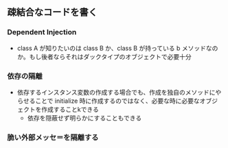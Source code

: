 ## 疎結合なコードを書く
### Dependent Injection
- class A が知りたいのは class B か、class B が持っている b メソッドなのか。もし後者ならそれはダックタイプのオブジェクトで必要十分 
### 依存の隔離
- 依存するインスタンス変数の作成する場合でも、作成を独自のメソッドにやらせることで initialize 時に作成するのではなく、必要な時に必要なオブジェクトを作成することkできる
  - 依存を隠蔽せず明らかにすることもできる
### 脆い外部メッセ＝を隔離する